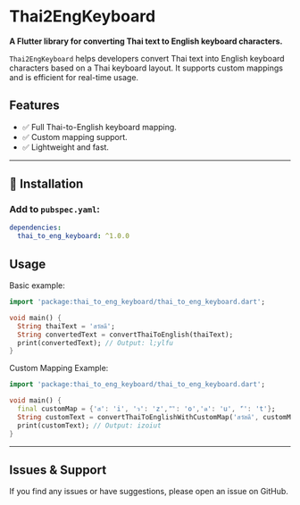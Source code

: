 # Thai2EngKeyboard

**A Flutter library for converting Thai text to English keyboard characters.**

`Thai2EngKeyboard` helps developers convert Thai text into English keyboard characters based on a Thai keyboard layout. It supports custom mappings and is efficient for real-time usage.

## Features

- ✅ Full Thai-to-English keyboard mapping.
- ✅ Custom mapping support.
- ✅ Lightweight and fast.

---

## 🚀 Installation

### Add to `pubspec.yaml`:
```yaml
dependencies:
  thai_to_eng_keyboard: ^1.0.0
```

## Usage

Basic example:

```dart
import 'package:thai_to_eng_keyboard/thai_to_eng_keyboard.dart';

void main() {
  String thaiText = 'สวัสดี';
  String convertedText = convertThaiToEnglish(thaiText);
  print(convertedText); // Output: l;ylfu
}
```

Custom Mapping Example:

```dart
import 'package:thai_to_eng_keyboard/thai_to_eng_keyboard.dart';

void main() {
  final customMap = {'ส': 'i', 'ว': 'z','ั': 'o','ด': 'u', 'ี': 't'};
  String customText = convertThaiToEnglishWithCustomMap('สวัสดี', customMap);
  print(customText); // Output: izoiut
}
```

---

## Issues & Support

If you find any issues or have suggestions, please open an issue on GitHub.
